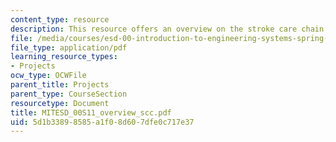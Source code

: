 ```yaml
---
content_type: resource
description: This resource offers an overview on the stroke care chain.
file: /media/courses/esd-00-introduction-to-engineering-systems-spring-2011/5d1b33898585a1f08d607dfe0c717e37_MITESD_00S11_overview_scc.pdf
file_type: application/pdf
learning_resource_types:
- Projects
ocw_type: OCWFile
parent_title: Projects
parent_type: CourseSection
resourcetype: Document
title: MITESD_00S11_overview_scc.pdf
uid: 5d1b3389-8585-a1f0-8d60-7dfe0c717e37
---
```

